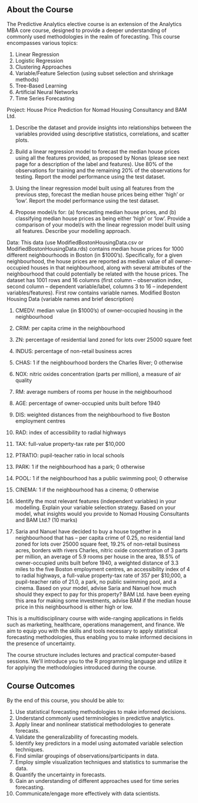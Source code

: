 ## About the Course

The Predictive Analytics elective course is an extension of the Analytics MBA core course, designed to provide a deeper understanding of commonly used methodologies in the realm of forecasting. This course encompasses various topics:

1. Linear Regression
2. Logistic Regression
3. Clustering Approaches
4. Variable/Feature Selection (using subset selection and shrinkage methods)
5. Tree-Based Learning
6. Artificial Neural Networks
7. Time Series Forecasting

Project: House Price Prediction for Nomad Housing Consultancy and BAM Ltd.

1. Describe the dataset and provide insights into relationships between the variables
provided using descriptive statistics, correlations, and scatter plots. 

2. Build a linear regression model to forecast the median house prices using all the features
provided, as proposed by Nonas (please see next page for a description of the label and
features). Use 80% of the observations for training and the remaining 20% of the
observations for testing. Report the model performance using the test dataset.

3. Using the linear regression model built using all features from the previous step, forecast
the median house prices being either ‘high’ or ‘low’. Report the model performance using
the test dataset. 

4. Propose model/s for: (a) forecasting median house prices, and (b) classifying median
house prices as being either ‘high’ or ‘low’. Provide a comparison of your model/s with
the linear regression model built using all features. Describe your modelling approach.

Data: This data (use ModifiedBostonHousingData.csv or ModifiedBostonHousingData.rds)
contains median house prices for 1000 different neighbourhoods in Boston (in $1000’s).
Specifically, for a given neighbourhood, the house prices are reported as median value of all
owner-occupied houses in that neighbourhood, along with several attributes of the
neighbourhood that could potentially be related with the house prices. The dataset has 1001
rows and 16 columns (first column – observation index, second column – dependent
variable/label, columns 3 to 16 – independent variables/features). First row contains variable
names.
Modified Boston Housing Data (variable names and brief description)


1. CMEDV: median value (in $1000’s) of owner-occupied housing in the neighbourhood
2. CRIM: per capita crime in the neighbourhood
3. ZN: percentage of residential land zoned for lots over 25000 square feet
4. INDUS: percentage of non-retail business acres
5. CHAS: 1 if the neighbourhood borders the Charles River; 0 otherwise
6. NOX: nitric oxides concentration (parts per million), a measure of air quality
7. RM: average numbers of rooms per house in the neighbourhood
8. AGE: percentage of owner-occupied units built before 1940
9. DIS: weighted distances from the neighbourhood to five Boston employment centres
10. RAD: index of accessibility to radial highways
11. TAX: full-value property-tax rate per $10,000
12. PTRATIO: pupil-teacher ratio in local schools
13. PARK: 1 if the neighbourhood has a park; 0 otherwise
14. POOL: 1 if the neighbourhood has a public swimming pool; 0 otherwise
15. CINEMA: 1 if the neighbourhood has a cinema; 0 otherwise



5. Identify the most relevant features (independent variables) in your modelling. Explain
your variable selection strategy. Based on your model, what insights would you provide
to Nomad Housing Consultants and BAM Ltd.? (10 marks)
6. Saria and Nanuel have decided to buy a house together in a neighbourhood that has – per
capita crime of 0.25, no residential land zoned for lots over 25000 square feet, 19.2% of
non-retail business acres, borders with rivers Charles, nitric oxide concentration of 3 parts
per million, an average of 5.9 rooms per house in the area, 18.5% of owner-occupied
units built before 1940, a weighted distance of 3.3 miles to the five Boston employment
centres, an accessibility index of 4 to radial highways, a full-value property-tax rate of
357 per $10,000, a pupil-teacher ratio of 21.0, a park, no public swimming pool, and a
cinema.
Based on your model, advise Saria and Nanuel how much should they expect to pay for
this property? BAM Ltd. have been eyeing this area for making some investments, advise
BAM if the median house price in this neighbourhood is either high or low. 

This is a multidisciplinary course with wide-ranging applications in fields such as marketing, healthcare, operations management, and finance. We aim to equip you with the skills and tools necessary to apply statistical forecasting methodologies, thus enabling you to make informed decisions in the presence of uncertainty.

The course structure includes lectures and practical computer-based sessions. We'll introduce you to the R programming language and utilize it for applying the methodologies introduced during the course.

## Course Outcomes

By the end of this course, you should be able to:

1. Use statistical forecasting methodologies to make informed decisions.
2. Understand commonly used terminologies in predictive analytics.
3. Apply linear and nonlinear statistical methodologies to generate forecasts.
4. Validate the generalizability of forecasting models.
5. Identify key predictors in a model using automated variable selection techniques.
6. Find similar groupings of observations/participants in data.
7. Employ simple visualization techniques and statistics to summarise the data.
8. Quantify the uncertainty in forecasts.
9. Gain an understanding of different approaches used for time series forecasting.
10. Communicate/engage more effectively with data scientists.
